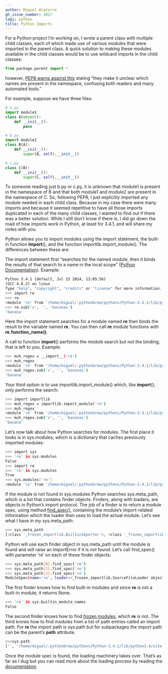 ```yaml
---
author: Miguel Alatorre
gh_issue_number: 1017
tags: python
title: Python Imports
---
```




For a Python project I’m working on, I wrote a parent class with multiple child classes, each of which made use of various modules that were imported in the parent class. A quick solution to making these modules available in the child classes would be to use wildcard imports in the child classes:

```python
from package.parent import *
```

however, [PEP8 warns against this](http://legacy.python.org/dev/peps/pep-0008/#imports) stating “they make it unclear which names are present in the namespace, confusing both readers and many automated tools.”

For example, suppose we have three files:

```python
# a.py
import module1
class A(object):
    def __init__():
        pass
```

```python
# b.py
import module2
class B(A):
    def __init__():
        super(B, self).__init__()
```

```python
# c.py
class C(B):
    def __init__():
        super(C, self).__init__()
```

To someone reading just b.py or c.py, it is unknown that module1 is present in the namespace of B and that both module1 and module2 are present in the namespace of C. So, following PEP8, I just explicitly imported any module needed in each child class. Because in my case there were many imports and because it seemed repetitive to have all those imports duplicated in each of the many child classes, I wanted to find out if there was a better solution. While I still don’t know if there is, I did go down the road of how imports work in Python, at least for 3.4.1, and will share my notes with you.

Python allows you to import modules using the import statement, the built-in function __import__(), and the function importlib.import_module(). The differences between these are:

The import statement first “searches for the named module, then it binds the results of that search to a name in the local scope” ([Python Documentation](https://docs.python.org/3/reference/import.html)). Example:

```bash
Python 3.4.1 (default, Jul 15 2014, 13:05:56) 
[GCC 4.8.2] on linux
Type "help", "copyright", "credits" or "license" for more information.
>>> import re
>>> re
<module 're' from '/home/miguel/.pythonbrew/pythons/Python-3.4.1/lib/python3.4/re.py'>
>>> re.sub('s', '', 'bananas')
'banana'
```

Here the import statement searches for a module named **re** then binds the result to the variable named **re**. You can then call **re** module functions with **re.function_name()**.

A call to function __import__() performs the module search but not the binding; that is left to you. Example:

```bash
>>> muh_regex = __import__('re')
>>> muh_regex
<module 're' from '/home/miguel/.pythonbrew/pythons/Python-3.4.1/lib/python3.4/re.py'>
>>> muh_regex.sub('s', '', 'bananas')
'banana'
```

Your third option is to use importlib.import_module() which, like __import__(), only performs the search:

```bash
>>> import importlib
>>> muh_regex = importlib.import_module('re')
>>> muh_regex
<module 're' from '/home/miguel/.pythonbrew/pythons/Python-3.4.1/lib/python3.4/re.py'>
>>> muh_regex.sub('s', '', 'bananas')
'banana'
```

Let’s now talk about how Python searches for modules. The first place it looks is in sys.modules, which is a dictionary that caches previously imported modules:

```bash
>>> import sys
>>> 're' in sys.modules
False
>>> import re
>>> 're' in sys.modules
True
>>> sys.modules['re']
<module 're' from '/home/miguel/.pythonbrew/pythons/Python-3.4.1/lib/python3.4/re.py'>
```

If the module is not found in sys.modules Python searches sys.meta_path, which is a list that contains finder objects. Finders, along with loaders, are objects in Python’s import protocol. The job of a finder is to return a module spec, using method [find_spec()](https://docs.python.org/3/library/importlib.html#importlib.abc.MetaPathFinder.find_spec), containing the module’s import-related information which the loader then uses to load the actual module. Let’s see what I have in my sys.meta_path:

```bash
>>> sys.meta_path
[<class '_frozen_importlib.BuiltinImporter'>, <class '_frozen_importlib.FrozenImporter'>, <class '_frozen_importlib.PathFinder'>]
```

Python will use each finder object in sys.meta_path until the module is found and will raise an ImportError if it is not found. Let’s call find_spec() with parameter ‘re’ on each of these finder objects:

```bash
>>> sys.meta_path[0].find_spec('re')
>>> sys.meta_path[1].find_spec('re')
>>> sys.meta_path[2].find_spec('re')
ModuleSpec(name='re', loader=<_frozen_importlib.SourceFileLoader object at 0x7ff7eb314438>, origin='/home/miguel/.pythonbrew/pythons/Python-3.4.1/lib/python3.4/re.py')
```

The first finder knows how to find built-in modules and since **re** is not a built-in module, it returns None.

```bash
>>> 're' in sys.builtin_module_names
False
```

The second finder knows how to find [frozen modules](), which **re** is not. The third knows how to find modules from a list of path entries called an import path. For **re** the import path is sys.path but for subpackages the import path can be the parent’s __path__ attribute.

```bash
>>>sys.path
['', '/home/miguel/.pythonbrew/pythons/Python-3.4.1/lib/python3.4/site-packages/distribute-0.6.49-py3.4.egg', '/home/miguel/.pythonbrew/pythons/Python-3.4.1/lib', '/home/miguel/.pythonbrew/pythons/Python-3.4.1/lib/python34.zip', '/home/miguel/.pythonbrew/pythons/Python-3.4.1/lib/python3.4', '/home/miguel/.pythonbrew/pythons/Python-3.4.1/lib/python3.4/plat-linux', '/home/miguel/.pythonbrew/pythons/Python-3.4.1/lib/python3.4/lib-dynload', '/home/miguel/.pythonbrew/pythons/Python-3.4.1/lib/python3.4/site-packages', '/home/miguel/.pythonbrew/pythons/Python-3.4.1/lib/python3.4/site-packages/setuptools-0.6c11-py3.4.egg-info']
```

Once the module spec is found, the loading machinery takes over. That’s as far as I dug but you can read more about the loading process by reading the [documentation](https://docs.python.org/3/reference/import.html#loading).


